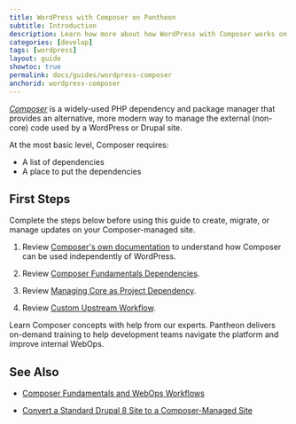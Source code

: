 ```yaml
---
title: WordPress with Composer on Pantheon
subtitle: Introduction
description: Learn how more about how WordPress with Composer works on Pantheon.
categories: [develop]
tags: [wordpress]
layout: guide
showtoc: true
permalink: docs/guides/wordpress-composer
anchorid: wordpress-composer
---
```


[<dfn id="composer">Composer</dfn>](https://getcomposer.org/doc/01-basic-usage.md) is a widely-used PHP dependency and package manager that provides an alternative, more modern way to manage the external (non-core) code used by a WordPress or Drupal site.

At the most basic level, Composer requires:

- A list of dependencies
- A place to put the dependencies

## First Steps

Complete the steps below before using this guide to create, migrate, or manage updates on your Composer-managed site.

1. Review [Composer's own documentation](https://getcomposer.org/doc/01-basic-usage.md) to understand how Composer can be used independently of WordPress.

1. Review [Composer Fundamentals Dependencies](/guides/composer#dependencies).

1. Review [Managing Core as Project Dependency](/guides/composer#managing-core-as-a-project-dependency).

1. Review [Custom Upstream Workflow](/guides/composer#custom-upstream-workflow).

<Enablement title="Automation Training" link="https://pantheon.io/learn-pantheon?docs" campaign="docs-webops">

Learn Composer concepts with help from our experts. Pantheon delivers on-demand training to help development teams navigate the platform and improve internal WebOps.

## See Also

- [Composer Fundamentals and WebOps Workflows](/guides/composer)

- [Convert a Standard Drupal 8 Site to a Composer-Managed Site](/guides/composer-convert)